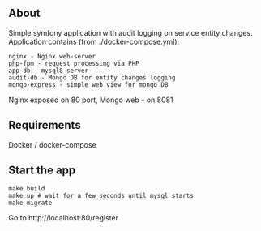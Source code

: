## About
Simple symfony application with audit logging on service entity changes.
Application contains (from ./docker-compose.yml):
```
nginx - Nginx web-server
php-fpm - request processing via PHP
app-db - mysql8 server
audit-db - Mongo DB for entity changes logging
mongo-express - simple web view for mongo DB
```
Nginx exposed on 80 port, Mongo web - on 8081

## Requirements
Docker / docker-compose

## Start the app
```
make build
make up # wait for a few seconds until mysql starts
make migrate
```
Go to http://localhost:80/register
